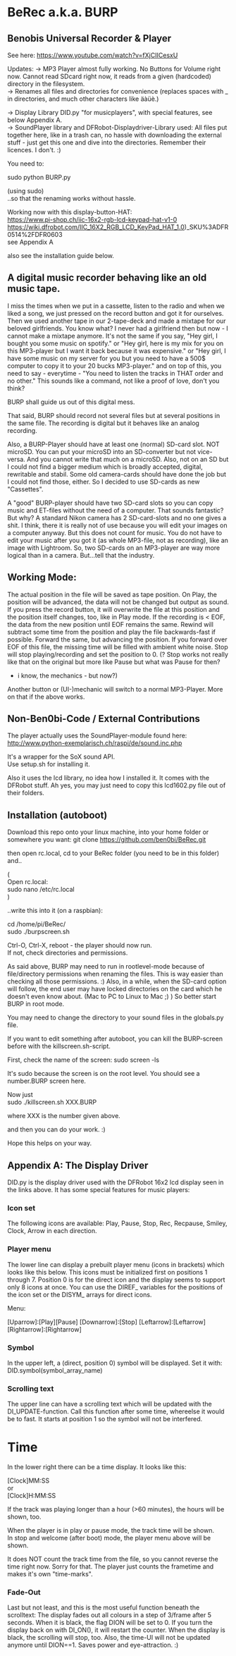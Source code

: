 # BeRec a.k.a. BURP
## Benobis Universal Recorder & Player

See here:
https://www.youtube.com/watch?v=fXjCIICesxU

Updates: 
-> MP3 Player almost fully working. No Buttons for Volume right now. Cannot read SDcard right now,
it reads from a given (hardcoded) directory in the filesystem.   
-> Renames all files and directories for convenience (replaces spaces with _ in directories,
and much other characters like äàüè.)     

-> Display Library DID.py "for musicplayers", with special features, see below Appendix A.    
-> SoundPlayer library and DFRobot-Displaydriver-Library used: All files put together here,
	like in a trash can, no hassle with downloading the external stuff - 
	just get this one and dive into the directories. Remember their licences. I don't. :)

You need to:    

sudo python BURP.py

(using sudo)    
..so that the renaming works without hassle.

Working now with this display-button-HAT:    
https://www.pi-shop.ch/iic-16x2-rgb-lcd-keypad-hat-v1-0    
https://wiki.dfrobot.com/IIC_16X2_RGB_LCD_KeyPad_HAT_1.0)_SKU%3ADFR0514%2FDFR0603    
see Appendix A

also see the installation guide below.

## A digital music recorder behaving like an old music tape.    

I miss the times when we put in a cassette, listen to the radio and when we liked a song,
we just pressed on the record button and got it for ourselves. Then we used another tape
in our 2-tape-deck and made a mixtape for our beloved girlfriends. You know what? I never had a girlfriend then but now - I cannot make a mixtape anymore. It's not the same if you
say, "Hey girl, I bought you some music on spotify." or "Hey girl, here is my mix for you on this
MP3-player but I want it back because it was expensive." or "Hey girl, I have some music on 
my server for you but you need to have a 500$ computer to copy it to your 20 bucks MP3-player."
and on top of this, you need to say - everytime - "You need to listen the tracks in THAT order 
and no other." This sounds like a command, not like a proof of love, don't you think?

BURP shall guide us out of this digital mess.

That said, BURP should record not several files but at several positions
in the same file. The recording is digital but it behaves like an analog recording.

Also, a BURP-Player should have at least one (normal) SD-card slot. NOT microSD. You can put
your microSD into an SD-converter but not vice-versa. And you cannot write that much on a microSD. Also, not on an SD but I could not find a bigger medium which is broadly accepted, digital,
rewritable and stabil. Some old camera-cards should have done the job but I could not find those, either. So I decided to use SD-cards as new "Cassettes".

A "good" BURP-player should have two SD-card slots so you can copy music and ET-files without the
need of a computer. That sounds fantastic? But why? A standard Nikon camera has 2 SD-card-slots
and no one gives a shit. I think, there it is really not of use because you will edit your
images on a computer anyway. But this does not count for music. You do not have to edit your
music after you got it (as whole MP3-file, not as recording), like an image with Lightroom.
So, two SD-cards on an MP3-player are way more logical than in a camera. 
But...tell that the industry.

## Working Mode:

The actual position in the file will be saved as tape position.
On Play, the position will be advanced, the data will not be changed but output as sound.
If you press the record button, it will overwrite the file at this position and the position
itself changes, too, like in Play mode. If the recording is < EOF, the data from the new position
until EOF remains the same.
Rewind will subtract some time from the position and play the file backwards-fast if possible.
Forward the same, but advancing the position.
If you forward over EOF of this file, the missing time will be filled with ambient white noise.
Stop will stop playing/recording and set the position to 0. 
(? Stop works not really like that on the original but more like Pause but what was Pause for then?
- i know, the mechanics - but now?)

Another button or (UI-)mechanic will switch to a normal MP3-Player. More on that if the above works.

## Non-Ben0bi-Code / External Contributions
The player actually uses the SoundPlayer-module found here:    
http://www.python-exemplarisch.ch/raspi/de/sound.inc.php    

It's a wrapper for the SoX sound API.    
Use setup.sh for installing it.

Also it uses the lcd library, no idea how I installed it. It comes with the DFRobot stuff.
Ah yes, you may just need to copy this lcd1602.py file out of their folders.

## Installation (autoboot)

Download this repo onto your linux machine, into your home folder or somewhere you want:
git clone https://github.com/ben0bi/BeRec.git

then open rc.local, cd to your BeRec folder (you need to be in this folder) and..

(    
Open rc.local:    
sudo nano /etc/rc.local    
)    

..write this into it (on a raspbian):    

cd /home/pi/BeRec/    
sudo ./burpscreen.sh    

Ctrl-O, Ctrl-X, reboot - the player should now run.    
If not, check directories and permissions.    

As said above, BURP may need to run in rootlevel-mode because
of file/directory permissions when renaming the files.
This is way easier than checking all those permissions. :)
Also, in a while, when the SD-card option will follow,
the end user may have locked directories on the card which
he doesn't even know about. (Mac to PC to Linux to Mac ;) )
So better start BURP in root mode.

You may need to change the directory to your sound files in the
globals.py file.    

If you want to edit something after autoboot, you can kill the
BURP-screen before with the killscreen.sh-script.

First, check the name of the screen:
sudo screen -ls 

It's sudo because the screen is on the root level.
You should see a number.BURP screen here.

Now just    
sudo ./killscreen.sh XXX.BURP    

where XXX is the number given above.    

and then you can do your work. :)

Hope this helps on your way.    

## Appendix A: The Display Driver

DID.py is the display driver used with the DFRobot 16x2 lcd display seen in the links above.
It has some special features for music players:

### Icon set
The following icons are available:
Play, Pause, Stop, Rec, Recpause, Smiley, Clock, Arrow in each direction.

### Player menu
The lower line can display a prebuilt player menu (icons in brackets) which looks like this below.
This icons must be initialized first on positions 1 through 7. Position 0 is for the direct icon
and the display seems to support only 8 icons at once. You can use the DIREF_ variables for the
positions of the icon set or the DISYM_ arrays for direct icons.

Menu:    

[Uparrow]:[Play][Pause] [Downarrow]:[Stop] [Leftarrow]:[Leftarrow] [Rightarrow]:[Rightarrow]

### Symbol
In the upper left, a (direct, position 0) symbol will be displayed. Set it with:
DID.symbol(symbol_array_name)

### Scrolling text
The upper line can have a scrolling text which will be updated with the
DI_UPDATE-function. Call this function after some time, whereelse it would be to fast.
It starts at position 1 so the symbol will not be interfered.

# Time
In the lower right there can be a time display. It looks like this:    

[Clock]MM:SS    
or    
[Clock]H:MM:SS    

If the track was playing longer than a hour (>60 minutes), the hours will 
be shown, too.    

When the player is in play or pause mode, the track time will be shown.    
In stop and welcome (after boot) mode, the player menu above will be shown.

It does NOT count the track time from the file, so you cannot reverse the time right now.
Sorry for that.
The player just counts the frametime and makes it's own "time-marks".

### Fade-Out
Last but not least, and this is the most useful function beneath the scrolltext: 
The display fades out all colours in a step of 3/frame after 5 seconds. When it is black,
the flag DION will be set to 0. If you turn the display back on with DI_ON(), 
it will restart the counter. When the display is black, the scrolling will
stop, too. Also, the time-UI will not be updated anymore until DION==1.
Saves power and eye-attraction. :)
